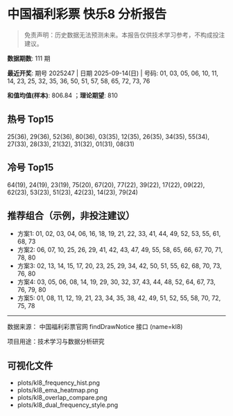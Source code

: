 # 中国福利彩票 快乐8 分析报告

> 免责声明：历史数据无法预测未来。本报告仅供技术学习参考，不构成投注建议。


**数据期数**: 111 期

**最近开奖**: 期号 2025247 | 日期 2025-09-14(日) | 号码: 01, 03, 05, 06, 10, 11, 14, 23, 25, 32, 35, 36, 50, 51, 57, 58, 65, 72, 73, 76

**和值均值(样本)**: 806.84 ；**理论期望**: 810


## 热号 Top15

25(36), 29(36), 52(36), 80(36), 03(35), 12(35), 26(35), 34(35), 55(34), 27(33), 28(33), 21(32), 31(32), 01(31), 08(31)


## 冷号 Top15

64(19), 24(19), 23(19), 75(20), 67(20), 77(22), 39(22), 17(22), 09(22), 62(23), 53(23), 51(23), 42(23), 14(23), 79(24)


## 推荐组合（示例，非投注建议）

- 方案1: 01, 02, 03, 04, 06, 16, 18, 19, 21, 22, 33, 41, 44, 49, 52, 53, 55, 61, 68, 73
- 方案2: 06, 07, 10, 25, 26, 29, 41, 42, 43, 47, 49, 55, 58, 65, 66, 67, 70, 71, 78, 80
- 方案3: 02, 13, 14, 15, 17, 20, 23, 25, 29, 34, 42, 50, 51, 55, 62, 68, 70, 73, 76, 80
- 方案4: 03, 05, 06, 08, 14, 19, 29, 30, 32, 37, 43, 44, 48, 52, 64, 67, 73, 76, 79, 80
- 方案5: 01, 08, 11, 12, 19, 21, 23, 34, 35, 38, 42, 49, 51, 52, 55, 58, 70, 72, 75, 78

---

数据来源： 中国福利彩票官网 findDrawNotice 接口 (name=kl8)

项目用途：技术学习与数据分析研究


## 可视化文件

- plots/kl8_frequency_hist.png
- plots/kl8_ema_heatmap.png
- plots/kl8_overlap_compare.png
- plots/kl8_dual_frequency_style.png